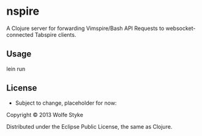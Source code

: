 # nspire

A Clojure server for forwarding Vimspire/Bash API Requests to websocket-connected Tabspire clients.

## Usage

lein run

## License

- Subject to change, placeholder for now:

Copyright © 2013 Wolfe Styke

Distributed under the Eclipse Public License, the same as Clojure.
